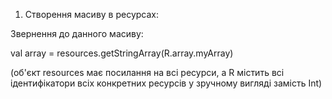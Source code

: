 1.  Створення масиву в ресурсах: 
    



Звернення до данного масиву: 

val array = resources.getStringArray(R.array.myArray) 

(об'єкт resources має посилання на всі ресурси, а R містить всі ідентифікатори всіх конкретних ресурсів у зручному вигляді замість Int)